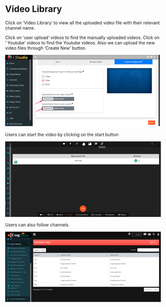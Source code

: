 # Video Library

Click on ‘Video Library’ to view all the uploaded video file with their relevant channel name.

Click on ‘user upload’ videos to find the manually uploaded videos. Click on ‘ Youtube’ videos to find the Youtube videos. Also we can upload the new video files through ‘Create New’ button.

![](../.gitbook/assets/image%20%28277%29.png)

Users can start the video by clicking on the start button

![](../.gitbook/assets/image%20%28201%29.png)

Users can also follow channels

![](../.gitbook/assets/image%20%2854%29.png)



